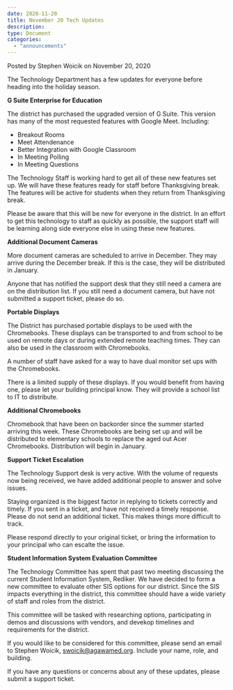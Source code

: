 ```yaml
---
date: 2020-11-20
title: November 20 Tech Updates
description:
type: Document
categories:
  - "announcements"
---
```

Posted by Stephen Woicik on November 20, 2020

The Technology Department has a few updates for everyone before heading into the holiday season. 

**G Suite Enterprise for Education**

The district has purchased the upgraded version of G Suite. This version has many of the most requested features with Google Meet. Including:

- Breakout Rooms 
- Meet Attendenance 
- Better Integration with Google Classroom
- In Meeting Polling 
- In Meeting Questions

The Technology Staff is working hard to get all of these new features set up. We will have these features ready for staff before Thanksgiving break. The features will be active for students when they return from Thanksgiving break. 

Please be aware that this will be new for everyone in the district. In an effort to get this technology to staff as quickly as possible, the support staff will be learning along side everyone else in using these new features. 

**Additional Document Cameras**

More document cameras are scheduled to arrive in December. They may arrive during the December break. If this is the case, they will be distributed in January. 

Anyone that has notified the support desk that they still need a camera are on the distribution list. If you still need a document camera, but have not submitted a support ticket, please do so. 

**Portable Displays**

The District has purchased portable displays to be used with the Chromebooks. These displays can be transported to and from school to be used on remote days or during extended remote teaching times. They can also be used in the classroom with Chromebooks. 

A number of staff have asked for a way to have dual monitor set ups with the Chromebooks. 

There is a limited supply of these displays. If you would benefit from having one, please let your building principal know. They will provide a school list to IT to distribute. 

**Additional Chromebooks**

Chromebook that have been on backorder since the summer started arriving this week. These Chromebooks are being set up and will be distributed to elementary schools to replace the aged out Acer Chromebooks. Distribution will begin in January. 

**Support Ticket Escalation**

The Technology Support desk is very active. With the volume of requests now being received, we have added additional people to answer and solve issues. 

Staying organized is the biggest factor in replying to tickets correctly and timely. If you sent in a ticket, and have not received a timely response. Please do not send an additional ticket. This makes things more difficult to track. 

Please respond directly to your original ticket, or bring the information to your principal who can escalte the issue. 

**Student Information System Evaluation Committee**

The Technology Committee has spent that past two meeting discussing the current Student Information System, Rediker. We have decided to form a new committee to evaluate other SIS options for our district. Since the SIS impacts everything in the district, this committee should have a wide variety of staff and roles from the district. 

This committee will be tasked with researching options, participating in demos and discussions with vendors, and devekop timelines and requirements for the district. 

If you would like to be considered for this committee, please send an email to Stephen Woicik, swoicik@agawamed.org. Include your name, role, and building. 

If you have any questions or concerns about any of these updates, please submit a support ticket. 
